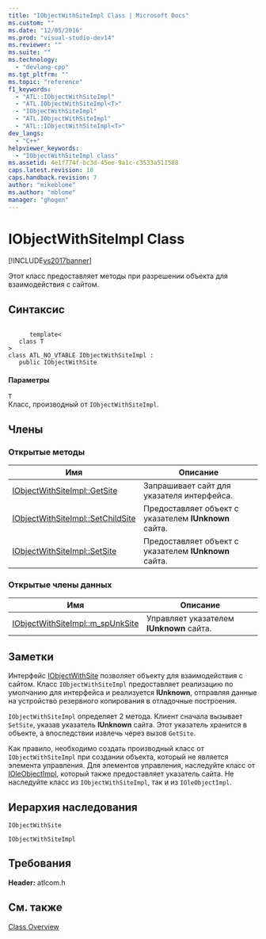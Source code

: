 ```yaml
---
title: "IObjectWithSiteImpl Class | Microsoft Docs"
ms.custom: ""
ms.date: "12/05/2016"
ms.prod: "visual-studio-dev14"
ms.reviewer: ""
ms.suite: ""
ms.technology: 
  - "devlang-cpp"
ms.tgt_pltfrm: ""
ms.topic: "reference"
f1_keywords: 
  - "ATL::IObjectWithSiteImpl"
  - "ATL.IObjectWithSiteImpl<T>"
  - "IObjectWithSiteImpl"
  - "ATL.IObjectWithSiteImpl"
  - "ATL::IObjectWithSiteImpl<T>"
dev_langs: 
  - "C++"
helpviewer_keywords: 
  - "IObjectWithSiteImpl class"
ms.assetid: 4e1f774f-bc3d-45ee-9a1c-c3533a511588
caps.latest.revision: 18
caps.handback.revision: 7
author: "mikeblome"
ms.author: "mblome"
manager: "ghogen"
---
```

# IObjectWithSiteImpl Class
[!INCLUDE[vs2017banner](../../assembler/inline/includes/vs2017banner.md)]

Этот класс предоставляет методы при разрешении объекта для взаимодействия с сайтом.  
  
## Синтаксис  
  
```  
  
      template<  
   class T   
>  
class ATL_NO_VTABLE IObjectWithSiteImpl :  
   public IObjectWithSite  
```  
  
#### Параметры  
 `T`  
 Класс, производный от `IObjectWithSiteImpl`.  
  
## Члены  
  
### Открытые методы  
  
|Имя|Описание|  
|---------|--------------|  
|[IObjectWithSiteImpl::GetSite](../Topic/IObjectWithSiteImpl::GetSite.md)|Запрашивает сайт для указателя интерфейса.|  
|[IObjectWithSiteImpl::SetChildSite](../Topic/IObjectWithSiteImpl::SetChildSite.md)|Предоставляет объект с указателем **IUnknown**  сайта.|  
|[IObjectWithSiteImpl::SetSite](../Topic/IObjectWithSiteImpl::SetSite.md)|Предоставляет объект с указателем **IUnknown** сайта.|  
  
### Открытые члены данных  
  
|Имя|Описание|  
|---------|--------------|  
|[IObjectWithSiteImpl::m\_spUnkSite](../Topic/IObjectWithSiteImpl::m_spUnkSite.md)|Управляет указателем **IUnknown** сайта.|  
  
## Заметки  
 Интерфейс [IObjectWithSite](http://msdn.microsoft.com/library/windows/desktop/ms693765) позволяет объекту для взаимодействия с сайтом.  Класс `IObjectWithSiteImpl` предоставляет реализацию по умолчанию для интерфейса и реализуется **IUnknown**, отправляя данные на устройство резервного копирования в отладочные построения.  
  
 `IObjectWithSiteImpl` определяет 2 метода.  Клиент сначала вызывает `SetSite`, указав указатель **IUnknown** сайта.  Этот указатель хранится в объекте, а впоследствии извлечь через вызов `GetSite`.  
  
 Как правило, необходимо создать производный класс от `IObjectWithSiteImpl` при создании объекта, который не является элемента управления.  Для элементов управления, наследуйте класс от [IOleObjectImpl](../../atl/reference/ioleobjectimpl-class.md), который также предоставляет указатель сайта.  Не наследуйте класс из `IObjectWithSiteImpl`, так и из `IOleObjectImpl`.  
  
## Иерархия наследования  
 `IObjectWithSite`  
  
 `IObjectWithSiteImpl`  
  
## Требования  
 **Header:**  atlcom.h  
  
## См. также  
 [Class Overview](../../atl/atl-class-overview.md)